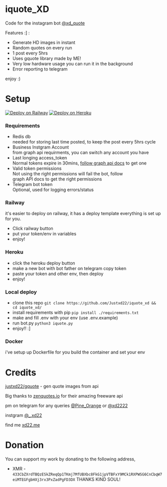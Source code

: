 # iquote_XD


Code for the instagram bot [@xd_quote](https://instagram/xd_quote/)

Features :] :
 - Generate HD images in instant
 - Random quotes on every run
 - 1 post every 5hrs
 - Uses gquote library made by ME!
 - Very low hardware usage you can run it in the background
 - Error reporting to telegram

enjoy :)


# Setup
[![Deploy on Railway](https://railway.app/button.svg)](https://railway.app/new/template/h?referralCode=4_MSke)
[![Deploy on Heroku](https://www.herokucdn.com/deploy/button.svg)](https://heroku.com/deploy?template=https://github.com/Justxd22/Emotions_XD)

### Requirements
  - Redis db  
    needed for storing last time posted, to keep the post every 5hrs cycle
  - Business Instgram Account  
    from graph api requirments, you can switch any account you have
  - Last longing access_token  
    Normal tokens expire in 30mins, [follow graph api docs](https://developers.facebook.com/docs/facebook-login/guides/access-tokens/get-long-lived) to get one
  - Valid token permissions  
    Not using the right permissions will fail the bot, follow  
    graph API docs to get the right permissions  
  - Telegram bot token  
    Optional, used for logging errors/status


### Railway
it's easier to deploy on railway, it has a deploy template everything is set up for you.
  - Click railway button
  - put your token/env in variables
  - enjoy!

### Heroku
  - click the heroku deploy button
  - make a new bot with bot father on telegram copy token
  - paste your token and other env, then deploy
  - enjoy!

### Local deploy
  - clone this repo
    `git clone https://github.com/Justxd22/iquote_xd && cd iquote_xd/`
  - install requirements with pip
    `pip install ./requirements.txt`
  - make and fill .env with your env (use .env.example)
  - run bot.py
    `python3 iquote.py`
  - enjoy!! :]

### Docker
i've setup up Dockerfile for you build the container and set your env  

# Credits

[justxd22/gquote](https://github.com/justxd22/gquote) - gen quote images from api

Big thanks to [zenquotes.io](https://zenquotes.io) for their amazing freeware api

pm on telegram for any queries [@Pine_Orange](t.me/Pine_Orange) or [@xd2222](t.me/xd2222)

instgram [@_.xd22](https://instagram.com/_.xd22)

find me [xd22.me](https://xd22.me)

# Donation
You can support my work by donating to the following address,

  - XMR - `433CbZXrdTBQzESkZReqQp1TKmj7MfUBXbc8FkG1jpVTBFxY9MCk1RXPWSG6CnCbqW7eiMTEGFgbHXj3rx3PxZadPgFD3DX` THANKS KIND SOUL!

